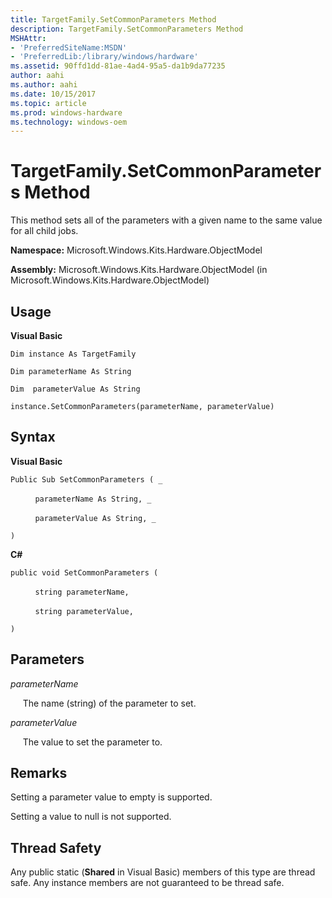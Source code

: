```yaml
---
title: TargetFamily.SetCommonParameters Method
description: TargetFamily.SetCommonParameters Method
MSHAttr:
- 'PreferredSiteName:MSDN'
- 'PreferredLib:/library/windows/hardware'
ms.assetid: 90ffd1dd-81ae-4ad4-95a5-da1b9da77235
author: aahi
ms.author: aahi
ms.date: 10/15/2017
ms.topic: article
ms.prod: windows-hardware
ms.technology: windows-oem
---
```


# TargetFamily.SetCommonParameters Method


This method sets all of the parameters with a given name to the same value for all child jobs.

**Namespace:** Microsoft.Windows.Kits.Hardware.ObjectModel

**Assembly:** Microsoft.Windows.Kits.Hardware.ObjectModel (in Microsoft.Windows.Kits.Hardware.ObjectModel)

## <span id="Usage"></span><span id="usage"></span><span id="USAGE"></span>Usage


**Visual Basic**

`Dim instance As TargetFamily`

`Dim parameterName As String`

`Dim  parameterValue As String`

`instance.SetCommonParameters(parameterName, parameterValue)`

## <span id="Syntax"></span><span id="syntax"></span><span id="SYNTAX"></span>Syntax


**Visual Basic**

`Public Sub SetCommonParameters ( _`

          `parameterName As String, _`

          `parameterValue As String, _`

`) `

**C#**

`public void SetCommonParameters (`

          `string parameterName,`

          `string parameterValue,`

`)`

## <span id="Parameters"></span><span id="parameters"></span><span id="PARAMETERS"></span>Parameters


*parameterName*

     The name (string) of the parameter to set.

*parameterValue*

     The value to set the parameter to.

## <span id="Remarks"></span><span id="remarks"></span><span id="REMARKS"></span>Remarks


Setting a parameter value to empty is supported.

Setting a value to null is not supported.

## <span id="Thread_Safety"></span><span id="thread_safety"></span><span id="THREAD_SAFETY"></span>Thread Safety


Any public static (**Shared** in Visual Basic) members of this type are thread safe. Any instance members are not guaranteed to be thread safe.

 

 






